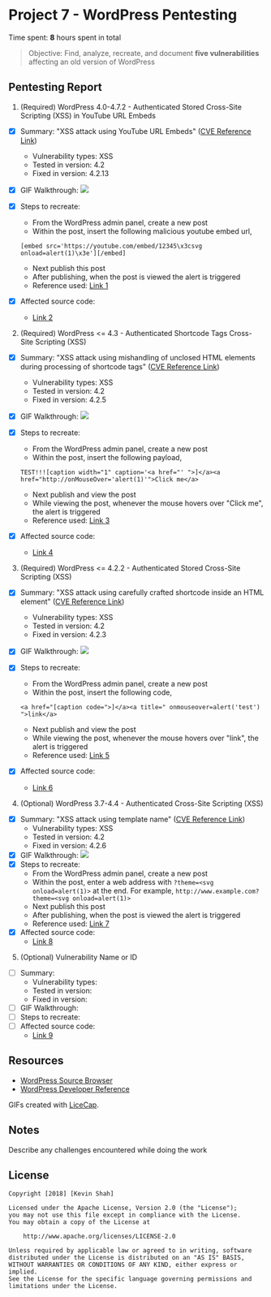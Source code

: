 # Project 7 - WordPress Pentesting

Time spent: **8** hours spent in total

> Objective: Find, analyze, recreate, and document **five vulnerabilities** affecting an old version of WordPress

## Pentesting Report

1. (Required) WordPress  4.0-4.7.2 - Authenticated Stored Cross-Site Scripting (XSS) in YouTube URL Embeds
  - [X] Summary: "XSS attack using YouTube URL Embeds" ([CVE Reference Link](https://cve.mitre.org/cgi-bin/cvename.cgi?name=CVE-2017-6817))
    - Vulnerability types: XSS
    - Tested in version: 4.2
    - Fixed in version: 4.2.13
  - [X] GIF Walkthrough: ![](https://i.imgur.com/lKyH5SQ.gif)
  - [X] Steps to recreate:
	- From the WordPress admin panel, create a new post
	- Within the post, insert the following malicious youtube embed url,
	
	`[embed src='https://youtube.com/embed/12345\x3csvg onload=alert(1)\x3e'][/embed]`	
	
	- Next publish this post
	- After publishing, when the post is viewed the alert is triggered
	- Reference used: [Link 1](https://blog.sucuri.net/2017/03/stored-xss-in-wordpress-core.html)
  - [X] Affected source code:
    - [Link 2](https://github.com/WordPress/WordPress/commit/419c8d97ce8df7d5004ee0b566bc5e095f0a6ca8)
	
2. (Required) WordPress <= 4.3 - Authenticated Shortcode Tags Cross-Site Scripting (XSS)
  - [X] Summary: "XSS attack using mishandling of unclosed HTML elements during processing of shortcode tags" ([CVE Reference Link](https://cve.mitre.org/cgi-bin/cvename.cgi?name=CVE-2015-5714))
    - Vulnerability types: XSS
    - Tested in version: 4.2
    - Fixed in version: 4.2.5
  - [X] GIF Walkthrough: ![](https://i.imgur.com/dUa6mac.gif)
  - [X] Steps to recreate:
	- From the WordPress admin panel, create a new post
	- Within the post, insert the following payload,
	
	`TEST!!![caption width="1" caption='<a href="' ">]</a><a href="http://onMouseOver='alert(1)'">Click me</a>`
	
	- Next publish and view the post
	- While viewing the post, whenever the mouse hovers over "Click me", the alert is triggered
	- Reference used: [Link 3](https://wpvulndb.com/vulnerabilities/8186)
  - [X] Affected source code:
    - [Link 4](https://github.com/WordPress/WordPress/commit/f72b21af23da6b6d54208e5c1d65ececdaa109c8)
	
3. (Required) WordPress <= 4.2.2 - Authenticated Stored Cross-Site Scripting (XSS)
  - [X] Summary: "XSS attack using carefully crafted shortcode inside an HTML element" ([CVE Reference Link](https://cve.mitre.org/cgi-bin/cvename.cgi?name=CVE-2015-5622))
    - Vulnerability types: XSS
    - Tested in version: 4.2
    - Fixed in version: 4.2.3
  - [X] GIF Walkthrough: ![](https://i.imgur.com/ZBb1hvq.gif) 
  - [X] Steps to recreate:
	- From the WordPress admin panel, create a new post
	- Within the post, insert the following code,
	
	`<a href="[caption code=">]</a><a title=" onmouseover=alert('test')  ">link</a>`
	
	- Next publish and view the post
	- While viewing the post, whenever the mouse hovers over "link", the alert is triggered
	- Reference used: [Link 5](https://wpvulndb.com/vulnerabilities/8111)  
  - [X] Affected source code:
    - [Link 6](https://core.trac.wordpress.org/changeset/33359)

	
4. (Optional) WordPress  3.7-4.4 - Authenticated Cross-Site Scripting (XSS)
  - [X] Summary: "XSS attack using template name" ([CVE Reference Link](https://cve.mitre.org/cgi-bin/cvename.cgi?name=CVE-2016-1564))
    - Vulnerability types: XSS
    - Tested in version: 4.2
    - Fixed in version: 4.2.6
  - [X] GIF Walkthrough: ![](https://i.imgur.com/YEKGgEe.gif)
  - [X] Steps to recreate:
	- From the WordPress admin panel, create a new post
	- Within the post, enter a web address with `?theme=<svg onload=alert(1)>` at the end. For example,
		`http://www.example.com?theme=<svg onload=alert(1)>`
	- Next publish this post
	- After publishing, when the post is viewed the alert is triggered
  	- Reference used: [Link 7](https://wpvulndb.com/vulnerabilities/8358)
  - [X] Affected source code:
    - [Link 8](https://github.com/WordPress/WordPress/commit/7ab65139c6838910426567849c7abed723932b87) 

5. (Optional) Vulnerability Name or ID
  - [ ] Summary: 
    - Vulnerability types:
    - Tested in version:
    - Fixed in version: 
  - [ ] GIF Walkthrough: 
  - [ ] Steps to recreate: 
  - [ ] Affected source code:
    - [Link 9](https://core.trac.wordpress.org/browser/tags/version/src/source_file.php)	
	
## Resources

- [WordPress Source Browser](https://core.trac.wordpress.org/browser/)
- [WordPress Developer Reference](https://developer.wordpress.org/reference/)

GIFs created with [LiceCap](http://www.cockos.com/licecap/).

## Notes

Describe any challenges encountered while doing the work

## License

    Copyright [2018] [Kevin Shah]

    Licensed under the Apache License, Version 2.0 (the "License");
    you may not use this file except in compliance with the License.
    You may obtain a copy of the License at

        http://www.apache.org/licenses/LICENSE-2.0

    Unless required by applicable law or agreed to in writing, software
    distributed under the License is distributed on an "AS IS" BASIS,
    WITHOUT WARRANTIES OR CONDITIONS OF ANY KIND, either express or implied.
    See the License for the specific language governing permissions and
    limitations under the License.